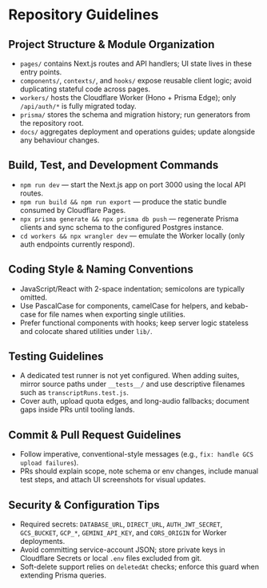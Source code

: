 # Repository Guidelines

## Project Structure & Module Organization
- `pages/` contains Next.js routes and API handlers; UI state lives in these entry points.
- `components/`, `contexts/`, and `hooks/` expose reusable client logic; avoid duplicating stateful code across pages.
- `workers/` hosts the Cloudflare Worker (Hono + Prisma Edge); only `/api/auth/*` is fully migrated today.
- `prisma/` stores the schema and migration history; run generators from the repository root.
- `docs/` aggregates deployment and operations guides; update alongside any behaviour changes.

## Build, Test, and Development Commands
- `npm run dev` — start the Next.js app on port 3000 using the local API routes.
- `npm run build && npm run export` — produce the static bundle consumed by Cloudflare Pages.
- `npx prisma generate && npx prisma db push` — regenerate Prisma clients and sync schema to the configured Postgres instance.
- `cd workers && npx wrangler dev` — emulate the Worker locally (only auth endpoints currently respond).

## Coding Style & Naming Conventions
- JavaScript/React with 2-space indentation; semicolons are typically omitted.
- Use PascalCase for components, camelCase for helpers, and kebab-case for file names when exporting single utilities.
- Prefer functional components with hooks; keep server logic stateless and colocate shared utilities under `lib/`.

## Testing Guidelines
- A dedicated test runner is not yet configured. When adding suites, mirror source paths under `__tests__/` and use descriptive filenames such as `transcriptRuns.test.js`.
- Cover auth, upload quota edges, and long-audio fallbacks; document gaps inside PRs until tooling lands.

## Commit & Pull Request Guidelines
- Follow imperative, conventional-style messages (e.g., `fix: handle GCS upload failures`).
- PRs should explain scope, note schema or env changes, include manual test steps, and attach UI screenshots for visual updates.

## Security & Configuration Tips
- Required secrets: `DATABASE_URL`, `DIRECT_URL`, `AUTH_JWT_SECRET`, `GCS_BUCKET`, `GCP_*`, `GEMINI_API_KEY`, and `CORS_ORIGIN` for Worker deployments.
- Avoid committing service-account JSON; store private keys in Cloudflare Secrets or local `.env` files excluded from git.
- Soft-delete support relies on `deletedAt` checks; enforce this guard when extending Prisma queries.
